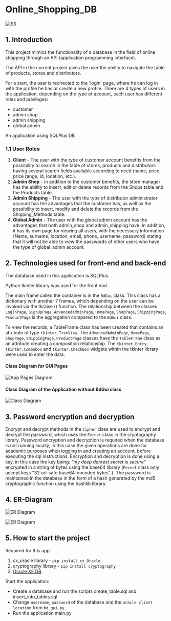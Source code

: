 # Online_Shopping_DB

![SS](https://github.com/enaki/Online_Shopping_DB/blob/master/Documentation/ss.png)

## 1. Introduction

This project mimics the functionality of a database in the field of online shopping 
through an API (application programming interface). 

The API in the current project gives the user the ability to navigate the table of 
products, stores and distributors.
 
For a start, the user is redirected to the 'login' page, where he can log in with the profile he has or create a new profile. There are 4 types of users in the application, depending on the type of account, each user has different roles and privileges:
- customer
- admin shop
- admin shipping
- global admin

An application using SQLPlus DB

### 1.1 User Roles
1. __Client__ - The user with the type of customer account benefits from the possibility to search in the table of stores, products and distributors having several search fields available according to need (name, price, price range, id, location, etc.).
2. __Admin Shop__ - In addition to the customer benefits, the store manager has the ability to insert, edit or delete records from the Shops table and the Products table.
3. __Admin Shipping__ - The user with the type of distributor administrator account has the advantages that the customer has, as well as the possibility to insert, modify and delete the records from the Shipping_Methods table.
4. __Global Admin__ - The user with the global admin account has the advantages that both admin_shop and admin_shipping have. In addition, it has its own page for viewing all users, with the necessary information (Name, surname, location, email, phone, username, password) stating that it will not be able to view the passwords of other users who have the type of global_admin account.

## 2. Technologies used for front-end and back-end

The database used in this application is SQLPlus. 

Python tkinter library was used for the front end.

The main frame called the container is in the `BdGui` class. 
This class has a dictionary with another 7 frames, which depending on the 
user can be invoked via the tkraise () function. 
The relationship between the classes `LoginPage`, `SignUpPage`, `AdvancedAdminPage`, 
`HomePage`, `ShopPage`, `ShippingPage`, `ProductPage` is the aggregation compared to the `BdGui` class.

To view the records, a TableFrame class has been created that contains an attribute of
 type `tkinter.TreeView`. The `AdvancedAdminPage`, `HomePage`, `ShopPage`, `ShippingPage`,
  `ProductPage` classes have the `TableFrame` class as an attribute creating a 
  composition relationship. The `tkinter.Entry`, `tkinter.Combobox` and `tkinter.CheckBox`
   widgets within the tkinter library were used to enter the data.


#### Class Diagram for GUI Pages
![App Pages Diagram](https://github.com/enaki/Online_Shopping_DB/blob/master/Documentation/app_pages.png)

#### Class Diagram of the Application without BdGui class
![Class Diagram](https://github.com/enaki/Online_Shopping_DB/blob/master/Documentation/class_diagram.png)

## 3. Password encryption and decryption

Encrypt and decrypt methods in the `Cipher` class are used to encrypt and decrypt the 
password, which uses the `Fernet` class in the cryptography library. 
Password encryption and decryption is required when the database is not running locally,
 in this case the given operations are done for academic purposes when logging in and 
 creating an account, before executing the sql instructions. 
 Encryption and decryption is done using a key, in this case the key being: 
 _“my deep darkest secret is secure”_ encrypted in a string of bytes using the 
 base64 library (`Fernet` class only accept keys "32 url-safe base64-encoded bytes" ).
The password is maintained in the database in the form of a hash generated by the md5 
cryptographic function using the hashlib library.

## 4. ER-Diagram

![ER Diagram](https://github.com/enaki/Online_Shopping_DB/blob/master/Documentation/er_diagram_1.png)


![ER Diagram](https://github.com/enaki/Online_Shopping_DB/blob/master/Documentation/er_diagram_3.png)


## 5. How to start the project

Required for this app:

1) cx_oracle library - `pip install cx_Oracle`
2) cryptography library - `pip install cryptography`
3) [Oracle XE DB](https://www.oracle.com/database/technologies/xe-downloads.html)


Start the application:

- Create a database and run the scripts create_table.sql and insert_into_tables.sql
- Change `username`, `password` of the database and the `oracle client location`  from `bd_gui.py` .
- Run the application main.py
